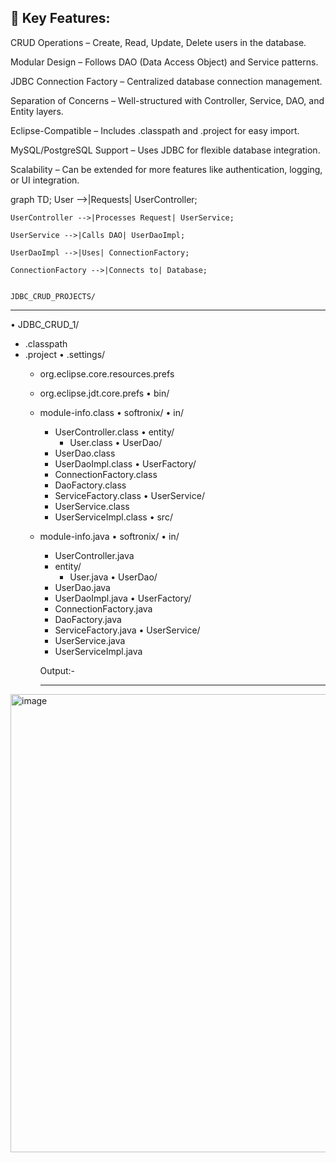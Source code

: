 🔹 Key Features:
----------------------------------------------------------------------------------------------------

CRUD Operations – Create, Read, Update, Delete users in the database.

Modular Design – Follows DAO (Data Access Object) and Service patterns.

JDBC Connection Factory – Centralized database connection management.

Separation of Concerns – Well-structured with Controller, Service, DAO, and Entity layers.

Eclipse-Compatible – Includes .classpath and .project for easy import.

MySQL/PostgreSQL Support – Uses JDBC for flexible database integration.

Scalability – Can be extended for more features like authentication, logging, or UI integration.


graph TD;
    User -->|Requests| UserController;
    
    UserController -->|Processes Request| UserService;
    
    UserService -->|Calls DAO| UserDaoImpl;
    
    UserDaoImpl -->|Uses| ConnectionFactory;
    
    ConnectionFactory -->|Connects to| Database;


    JDBC_CRUD_PROJECTS/
_________________________________________________________________________________________________________________________

• JDBC_CRUD_1/
  - .classpath
  - .project
  • .settings/
    - org.eclipse.core.resources.prefs
    - org.eclipse.jdt.core.prefs
  • bin/
    - module-info.class
    • softronix/
      • in/
        - UserController.class
        • entity/
          - User.class
      • UserDao/
        - UserDao.class
        - UserDaoImpl.class
      • UserFactory/
        - ConnectionFactory.class
        - DaoFactory.class
        - ServiceFactory.class
      • UserService/
        - UserService.class
        - UserServiceImpl.class
  • src/
    - module-info.java
    • softronix/
      • in/
        - UserController.java
        - entity/
          - User.java
      • UserDao/
        - UserDao.java
        - UserDaoImpl.java
      • UserFactory/
        - ConnectionFactory.java
        - DaoFactory.java
        - ServiceFactory.java
      • UserService/
        - UserService.java
        - UserServiceImpl.java
     

      Output:-
      ______________________________________________________________________________________________________________________________________________
<img width="733" alt="image" src="https://github.com/user-attachments/assets/221b275b-192a-4ce2-8d51-ff197cd8e03f" />


